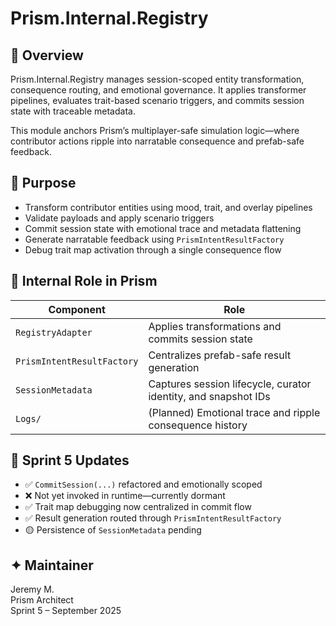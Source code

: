 # Prism.Internal.Registry

## 🧠 Overview
Prism.Internal.Registry manages session-scoped entity transformation, consequence routing, and emotional governance. It applies transformer pipelines, evaluates trait-based scenario triggers, and commits session state with traceable metadata.

This module anchors Prism’s multiplayer-safe simulation logic—where contributor actions ripple into narratable consequence and prefab-safe feedback.

## 🎯 Purpose
- Transform contributor entities using mood, trait, and overlay pipelines
- Validate payloads and apply scenario triggers
- Commit session state with emotional trace and metadata flattening
- Generate narratable feedback using `PrismIntentResultFactory`
- Debug trait map activation through a single consequence flow

## 🧩 Internal Role in Prism
| Component | Role |
|----------|------|
| `RegistryAdapter` | Applies transformations and commits session state |
| `PrismIntentResultFactory` | Centralizes prefab-safe result generation |
| `SessionMetadata` | Captures session lifecycle, curator identity, and snapshot IDs |
| `Logs/` | (Planned) Emotional trace and ripple consequence history |

## 🧭 Sprint 5 Updates
- ✅ `CommitSession(...)` refactored and emotionally scoped
- ❌ Not yet invoked in runtime—currently dormant
- ✅ Trait map debugging now centralized in commit flow
- ✅ Result generation routed through `PrismIntentResultFactory`
- 🟡 Persistence of `SessionMetadata` pending

## ✦ Maintainer
Jeremy M.  
Prism Architect  
Sprint 5 – September 2025